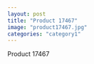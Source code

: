 ```yaml
---
layout: post
title: "Product 17467"
image: "product17467.jpg"
categories: "category1"
---
```

Product 17467
